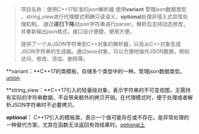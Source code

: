 > 项目名称：使用C++17标准的json解析器
> 使用**variant** 管理json数据类型 ，string_view进行代理模式明确只读语义，**optional**处理非侵入式异常处理机制。
> 通过**递归下降**对json字符串进行parser，解析后支持动态修改，并重新输出json格式，接口设计便捷，使用方便。
>
> 提供了一个从JSON字符串到C++对象的解析器，以及从C++对象生成JSON字符串的生成器。通过`Node`对象，可以方便地操作JSON数据，例如访问、修改、添加、删除等。



**variant：**C++17的类模板，存储多个类型中的一种。管理json数据类型。[union](https://zhuanlan.zhihu.com/p/595288133)

**string_view：**C++17引入的轻量级对象，表示字符串的不可变视图，无需持有实际的字符串数据，不会带来额外的拷贝开销。在代理模式时，便于处理或者解析JSON字符串时不必要拷贝。

**optional：** C++17引入的模板类，表示一个值可能存在或不存在。是异常处理的一种替代方案，尤其在函数无法返回有效结果时。[optional上](https://zhuanlan.zhihu.com/p/64985296)
